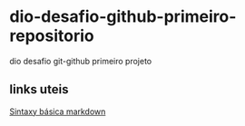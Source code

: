 # dio-desafio-github-primeiro-repositorio
dio desafio git-github primeiro projeto

## links uteis
[Sintaxy básica markdown](https://www.markdownguide.org/basic-syntax/)
